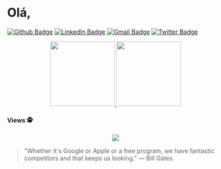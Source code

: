 # Olá,

[![Github Badge](https://img.shields.io/badge/Github--%2300EBEB?style=for-the-badge&logo=Github&link=https://github.com/MateusMaceedo)](https://github.com/MateusMaceedo)
[![LinkedIn Badge](https://img.shields.io/badge/linkedin--%2300EBEB?style=for-the-badge&logo=linkedin&logoColor=white)](https://www.linkedin.com/in/mateus-macedo-937a32163/)
[![Gmail Badge](https://img.shields.io/badge/gmail--%2300EBEB?style=for-the-badge&logo=gmail&logoColor=white)](mateusouza2014@gmail.com)
[![Twitter Badge](https://img.shields.io/badge/Twitter--%2300EBEB?style=for-the-badge&logo=Twitter&logoColor=white)](@mateus_macedoo)

<p align="center">
  <a href="https://github.com/MateusMaceedo/github-readme-stats">
    <img
      height="150"
      src="https://github-readme-stats.vercel.app/api?username=MateusMaceedo&count_private=true&show_icons=true&custom_title=Github%20Status&show=issues&theme=tokyonight"
    />
  </a>
   <a href="https://github.com/MateusMaceedo/github-readme-stats">
    <img
      height="150"
      src="https://github-readme-stats.vercel.app/api/top-langs/?username=MateusMaceedo&layout=compact&theme=tokyonight" />
  </a>  
</p>

<p align="center"> 
  
 #### Views :detective: <br>
 <p align="center"> 
   <img alingn="center" src="https://profile-counter.glitch.me/MateusMaceedo/count.svg" />
 </p>

> "Whether it's Google or Apple or a free program, we have fantastic competitors and that keeps us looking."
> ― Bill Gates



